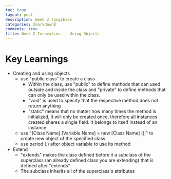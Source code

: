 ```yaml
---
toc: true
layout: post
description: Week 2 tangibles
categories: [markdown]
comments: true
title: Week 2 Innovation -- Using Objects
---
```

# Key Learnings
* Creating and using objects
  * use "public class" to create a class
    * Within the class, use "public" to define methods that can used outside and inside the class and "private" to define methods that can only be used within the class.
    * "void" is used to specify that the respective method does not return anything
    * "static" means that no matter how many times the method is initialized, it will only be created once, therefore all instances created shares a single field. It belongs to itself instead of an instance.
  * use "[Class Name] [Variable Name] = new [Class Name] ();" to create new object of the specified class
  * use period (.) after object variable to use its method
* Extend
  * "extends" makes the class defined before it a subclass of the superclass (an already defined class you are extending) that is defined after "extends"
  * The subclass inherits all of the superclass's attributes